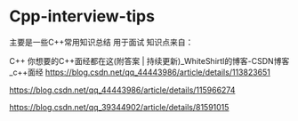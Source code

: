 # Cpp-interview-tips
主要是一些C++常用知识总结
用于面试
知识点来自：

C++ 你想要的C++面经都在这(附答案 | 持续更新)_WhiteShirtI的博客-CSDN博客_c++面经 https://blog.csdn.net/qq_44443986/article/details/113823651

https://blog.csdn.net/qq_44443986/article/details/115966274

https://blog.csdn.net/qq_39344902/article/details/81591015
